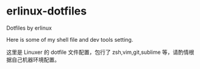 # erlinux-dotfiles
Dotfiles by erlinux

Here is some of my shell file and dev tools setting.

这里是 Linuxer 的 dotfile 文件配置，包行了 zsh,vim,git,sublime 等，请酌情根据自己机器环境配置。
